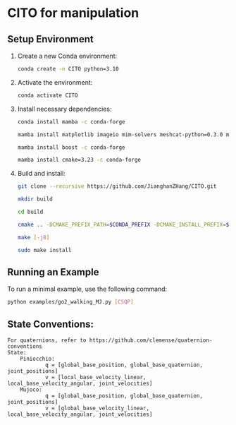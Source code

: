 # CITO for manipulation

## Setup Environment

1. Create a new Conda environment:
    ```bash
    conda create -n CITO python=3.10
    ```
   
2. Activate the environment:
    ```bash
    conda activate CITO
    ```

3. Install necessary dependencies:
    ```bash
    conda install mamba -c conda-forge
    ```
    ```bash
    mamba install matplotlib imageio mim-solvers meshcat-python=0.3.0 mujoco==3.2.0  -c conda-forge
    ```
    ```bash
    mamba install boost -c conda-forge
    ```
    ```bash
    mamba install cmake=3.23 -c conda-forge
    ```
    
4. Build and install:
   ```bash
   git clone --recursive https://github.com/JianghanZHang/CITO.git 
   ```
   ```bash
   mkdir build
   ```
   ```bash
   cd build
   ```
   ```bash
   cmake .. -DCMAKE_PREFIX_PATH=$CONDA_PREFIX -DCMAKE_INSTALL_PREFIX=$CONDA_PREFIX -DCMAKE_BUILD_TYPE=Release
   ```
   ```bash
   make [-j8]
   ```
   ```bash
   sudo make install 
    ```

## Running an Example

To run a minimal example, use the following command:

```bash
python examples/go2_walking_MJ.py [CSQP]
```
## State Conventions:
    For quaternions, refer to https://github.com/clemense/quaternion-conventions
    State:
        Piniocchio:
                q = [global_base_position, global_base_quaternion, joint_positions]
                v = [local_base_velocity_linear, local_base_velocity_angular, joint_velocities]
        Mujoco:
                q = [global_base_position, global_base_quaternion, joint_positions]
                v = [global_base_velocity_linear, local_base_velocity_angular, joint_velocities]
